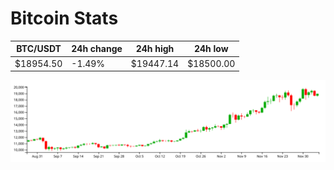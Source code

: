 # Bitcoin Stats

BTC/USDT|24h change|24h high|24h low|
|---|---|---|---|
|$18954.50|-1.49%|$19447.14|$18500.00|

<img src="./chart.svg">
